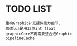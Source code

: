 # TODO LIST
    重构Graphic补充硬件能力细节.
    修改lua是用32位int float
    graphicCore不再需要整合进Graphic
    pipelineCache